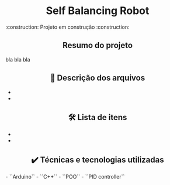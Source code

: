 <h1 align="center"> Self Balancing Robot </h1>
<p> 
    :construction:  Projeto em construção  :construction:
</p>

<h2 align="center">  Resumo do projeto </h2>
<p> bla bla bla </p>

<h2 align="center">  📁 Descrição dos arquivos </h2>
<ul align="center">
	<li> </li>
	<li> </li>
</ul>

<h2 align="center">  🛠️ Lista de itens </h2>
<ul align="center">
	<li> </li>
	<li> </li>
</ul>

<h2 align="center">  ✔️ Técnicas e tecnologias utilizadas </h2>
- ``Arduino``
- ``C++``
- ``POO``
- ``PID controller``
